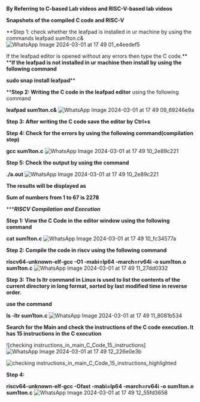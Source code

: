 **By Referring to C-based Lab videos and RISC-V-based lab videos**

**Snapshots of the compiled C code and RISC-V**

**Step 1: check whether the leafpad is installed in ur machine by using the commands
leafpad sum1ton.c& ![WhatsApp Image 2024-03-01 at 17 49 01_e4eedef5](https://github.com/Ekanthreddy886/ekanth-reddy/assets/159982724/a0362940-9c27-48f4-b0c5-6fa7064855c7)

If the leafpad editor is opened without any errors then type the C code.**
****If the leafpad is not installed in ur machine then install by using the following command**

**sudo snap install leafpad****


****Step 2: Writing the C code in the leafpad editor** using the following command

**leafpad sum1ton.c&**
![WhatsApp Image 2024-03-01 at 17 49 09_69246e9a](https://github.com/Ekanthreddy886/ekanth-reddy/assets/159982724/99a85754-580d-44f4-8a85-c4ca5c976a1f)

**Step 3: After writing the C code save the editor by Ctrl+s**

**Step 4: Check for the errors by using the following command(compilation step)**

**gcc sum1ton.c**
![WhatsApp Image 2024-03-01 at 17 49 10_2e89c221](https://github.com/Ekanthreddy886/ekanth-reddy/assets/159982724/71dcbb92-4f10-4b64-97a8-52c1e51d64f8)

**Step 5: Check the output by using the command**

**./a.out**
![WhatsApp Image 2024-03-01 at 17 49 10_2e89c221](https://github.com/Ekanthreddy886/ekanth-reddy/assets/159982724/b4e1facd-4348-4a02-8cfd-32e474169d34)

**The results will be displayed as** 

**Sum of numbers from 1 to 67 is 2278**


********************************************************RISCV Compilation and Execution*****************************************************

**Step 1: View the C Code in the editor window using the following command**

**cat sum1ton.c**
![WhatsApp Image 2024-03-01 at 17 49 10_fc34577a](https://github.com/Ekanthreddy886/ekanth-reddy/assets/159982724/9d13d7c9-8e6b-4072-a129-fd6984c39c11)

**Step 2: Compile the code in riscv using the following command**

**riscv64-unknown-elf-gcc -O1 -mabi=lp64 -march=rv64i -o sum1ton.o sum1ton.c**
![WhatsApp Image 2024-03-01 at 17 49 11_27dd0332](https://github.com/Ekanthreddy886/ekanth-reddy/assets/159982724/084314c0-249f-4d73-a60c-5cf8ec607e97)

**Step 3: The ls ltr command in Linux is used to list the contents of the current directory in long format, sorted by last modified time in reverse order.**

**use the command**

**ls -ltr sum1ton.c**
![WhatsApp Image 2024-03-01 at 17 49 11_8081b534](https://github.com/Ekanthreddy886/ekanth-reddy/assets/159982724/64eb88a7-5835-46a0-8c96-25ffad44cf8b)




**Search for the Main and check the instructions of the C code execution. It has 15 instructions in the C execution**

![checking instructions_in_main_C_Code_15_instructions]![WhatsApp Image 2024-03-01 at 17 49 12_226e0e3b](https://github.com/Ekanthreddy886/ekanth-reddy/assets/159982724/88fdfc5c-3ae9-46cd-890b-dc3d5a64fcc2)


![checking instructions_in_main_C_Code_15_instructions_highlighted](https://github.com/Abdulbitm/Abdul/assets/160620896/0a07ba3e-4a3d-41a7-a158-3ef976ce0292)


**Step 4:**

**riscv64-unknown-elf-gcc -Ofast -mabi=lp64 -march=rv64i -o sum1ton.o sum1ton.c**
![WhatsApp Image 2024-03-01 at 17 49 12_55fd3658](https://github.com/Ekanthreddy886/ekanth-reddy/assets/159982724/65fd5e0d-1244-40a8-b5da-372818d06ef6)









